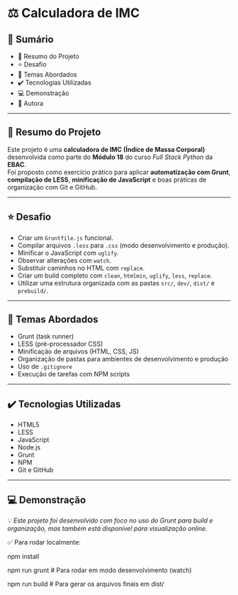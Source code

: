 # ⚖️ Calculadora de IMC

## 📎 Sumário

- 📌 Resumo do Projeto  
- ⭐ Desafio  
- 📂 Temas Abordados  
- ✔️ Tecnologias Utilizadas  
- 💻 Demonstração  
- 🙋 Autora  

---

## 📌 Resumo do Projeto

Este projeto é uma **calculadora de IMC (Índice de Massa Corporal)** desenvolvida como parte do **Módulo 18** do curso *Full Stack Python* da **EBAC**.  
Foi proposto como exercício prático para aplicar **automatização com Grunt**, **compilação de LESS**, **minificação de JavaScript** e boas práticas de organização com Git e GitHub.

---

## ⭐ Desafio

- Criar um `Gruntfile.js` funcional.  
- Compilar arquivos `.less` para `.css` (modo desenvolvimento e produção).  
- Minificar o JavaScript com `uglify`.  
- Observar alterações com `watch`.  
- Substituir caminhos no HTML com `replace`.  
- Criar um build completo com `clean`, `htmlmin`, `uglify`, `less`, `replace`.  
- Utilizar uma estrutura organizada com as pastas `src/`, `dev/`, `dist/` e `prebuild/`.  

---

## 📂 Temas Abordados

- Grunt (task runner)  
- LESS (pré-processador CSS)  
- Minificação de arquivos (HTML, CSS, JS)  
- Organização de pastas para ambientes de desenvolvimento e produção  
- Uso de `.gitignore`  
- Execução de tarefas com NPM scripts  

---

## ✔️ Tecnologias Utilizadas

- HTML5  
- LESS  
- JavaScript  
- Node.js  
- Grunt  
- NPM  
- Git e GitHub  

---

## 💻 Demonstração

💡 *Este projeto foi desenvolvido com foco no uso do Grunt para build e organização, mas também está disponível para visualização online.*

✅ Para rodar localmente:

npm install

npm run grunt       # Para rodar em modo desenvolvimento (watch)

npm run build       # Para gerar os arquivos finais em dist/

